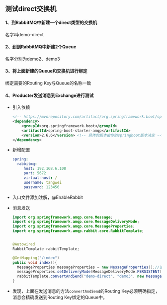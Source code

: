 ## 测试direct交换机

#### 1、到RabbitMQ中新建一个direct类型的交换机

名字叫demo-direct



#### 2、到到RabbitMQ中新建2个Queue

名字分别为demo2、demo3



#### 3、将上面新建的Queue和交换机进行绑定

绑定需要的Routing Key与Queue的名称一致



#### 4、Producter发送消息到Exchange进行测试

- 引入依赖

  ```xml
  <!-- https://mvnrepository.com/artifact/org.springframework.boot/spring-boot-starter-amqp -->
  <dependency>
      <groupId>org.springframework.boot</groupId>
      <artifactId>spring-boot-starter-amqp</artifactId>
      <version>2.6.6</version> <!-- 具体的版本由你的springboot版本决定 -->
  </dependency>
  ```

- 新增配置

  ```yaml
  spring:
    rabbitmq:
       host: 192.168.6.108
       port: 5672
       virtual-host: /
       username: tangwei
       password: 123456
  ```

- 入口文件添加注解，@EnableRabbit

- 消息发送

  ```java
  import org.springframework.amqp.core.Message;
  import org.springframework.amqp.core.MessageDeliveryMode;
  import org.springframework.amqp.core.MessageProperties;
  import org.springframework.amqp.rabbit.core.RabbitTemplate;
  
  
  @Autowired
  RabbitTemplate rabbitTemplate;
  
  @GetMapping("/index")
  public void index(){
    MessageProperties messageProperties = new MessageProperties();//设置消息持久化存储到磁盘上
    messageProperties.setDeliveryMode(MessageDeliveryMode.PERSISTENT);
    rabbitTemplate.convertAndSend("demo-direct", "demo3", new Message("要发送的消息内容".getBytes(), messageProperties)); //只有消息用Message对象包裹才能实现持久化
  }
  ```

- 发现，上面在发送消息的方法`convertAndSend`的Routing Key必须明确指定，消息会精确发送到Routing Key绑定的Queue中。

  
